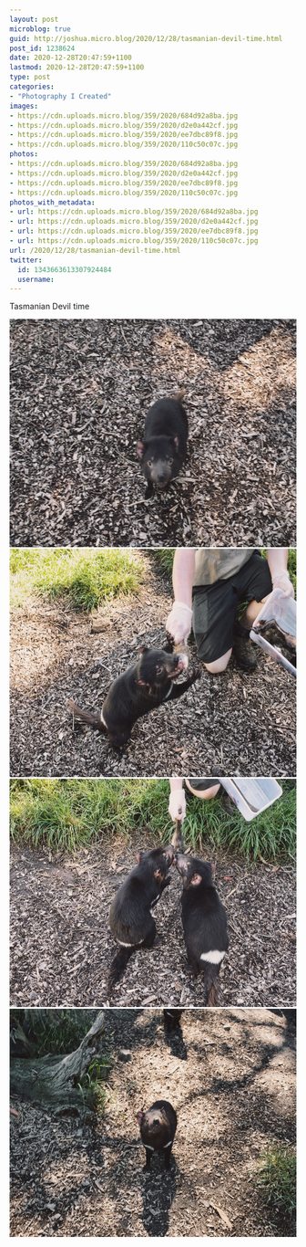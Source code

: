 ```yaml
---
layout: post
microblog: true
guid: http://joshua.micro.blog/2020/12/28/tasmanian-devil-time.html
post_id: 1238624
date: 2020-12-28T20:47:59+1100
lastmod: 2020-12-28T20:47:59+1100
type: post
categories:
- "Photography I Created"
images:
- https://cdn.uploads.micro.blog/359/2020/684d92a8ba.jpg
- https://cdn.uploads.micro.blog/359/2020/d2e0a442cf.jpg
- https://cdn.uploads.micro.blog/359/2020/ee7dbc89f8.jpg
- https://cdn.uploads.micro.blog/359/2020/110c50c07c.jpg
photos:
- https://cdn.uploads.micro.blog/359/2020/684d92a8ba.jpg
- https://cdn.uploads.micro.blog/359/2020/d2e0a442cf.jpg
- https://cdn.uploads.micro.blog/359/2020/ee7dbc89f8.jpg
- https://cdn.uploads.micro.blog/359/2020/110c50c07c.jpg
photos_with_metadata:
- url: https://cdn.uploads.micro.blog/359/2020/684d92a8ba.jpg
- url: https://cdn.uploads.micro.blog/359/2020/d2e0a442cf.jpg
- url: https://cdn.uploads.micro.blog/359/2020/ee7dbc89f8.jpg
- url: https://cdn.uploads.micro.blog/359/2020/110c50c07c.jpg
url: /2020/12/28/tasmanian-devil-time.html
twitter:
  id: 1343663613307924484
  username: 
---
```

Tasmanian Devil time

<img src="uploads/2020/684d92a8ba.jpg" width="600" height="400" alt="" /><img src="uploads/2020/d2e0a442cf.jpg" width="600" height="400" alt="" /><img src="uploads/2020/ee7dbc89f8.jpg" width="600" height="400" alt="" /><img src="uploads/2020/110c50c07c.jpg" width="600" height="400" alt="" />
